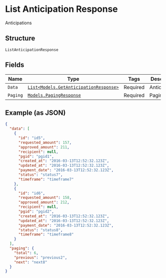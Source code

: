 
# List Anticipation Response

Anticipations

## Structure

`ListAnticipationResponse`

## Fields

| Name | Type | Tags | Description |
|  --- | --- | --- | --- |
| `Data` | [`List<Models.GetAnticipationResponse>`](../../doc/models/get-anticipation-response.md) | Required | Anticipations |
| `Paging` | [`Models.PagingResponse`](../../doc/models/paging-response.md) | Required | Paging |

## Example (as JSON)

```json
{
  "data": [
    {
      "id": "id5",
      "requested_amount": 157,
      "approved_amount": 211,
      "recipient": null,
      "pgid": "pgid1",
      "created_at": "2016-03-13T12:52:32.123Z",
      "updated_at": "2016-03-13T12:52:32.123Z",
      "payment_date": "2016-03-13T12:52:32.123Z",
      "status": "status7",
      "timeframe": "timeframe7"
    },
    {
      "id": "id6",
      "requested_amount": 158,
      "approved_amount": 212,
      "recipient": null,
      "pgid": "pgid2",
      "created_at": "2016-03-13T12:52:32.123Z",
      "updated_at": "2016-03-13T12:52:32.123Z",
      "payment_date": "2016-03-13T12:52:32.123Z",
      "status": "status8",
      "timeframe": "timeframe8"
    }
  ],
  "paging": {
    "total": 6,
    "previous": "previous2",
    "next": "next8"
  }
}
```

